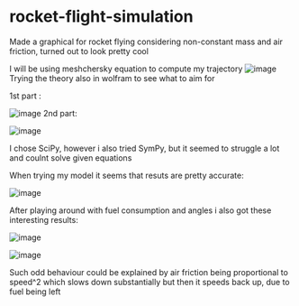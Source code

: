 # rocket-flight-simulation
Made a graphical for rocket flying considering non-constant mass and air friction, turned out to look pretty cool

I will be using meshchersky equation to compute my trajectory
![image](https://user-images.githubusercontent.com/29946764/159598462-2eda823c-e62a-445a-b9d8-93e8c4a5fce7.png)
Trying the theory also in wolfram to see what to aim for

1st part :

![image](https://user-images.githubusercontent.com/29946764/159598506-522cd685-e6ba-4d8a-8bfa-077669607949.png)
2nd part:

![image](https://user-images.githubusercontent.com/29946764/159598523-7c831299-a34c-462e-b982-480abe7a24d4.png)

I chose SciPy, however i also tried SymPy, but it seemed to struggle a lot and coulnt solve given equations

When trying my model it seems that resuts are pretty accurate:

![image](https://user-images.githubusercontent.com/29946764/159598702-d0067f92-43a5-43a5-a2f2-a0bd4cf66920.png)

After playing around with fuel consumption and angles i also got these interesting results:

![image](https://user-images.githubusercontent.com/29946764/159598829-7ec59928-e72e-4ad3-91b4-a0a5d56aeb1e.png)

![image](https://user-images.githubusercontent.com/29946764/159598844-0934e345-88bb-4f52-a95d-2ef06e222ad0.png)

Such odd behaviour could be explained by air friction being proportional to speed^2 which slows down substantially but then it speeds back up, due to fuel being left
